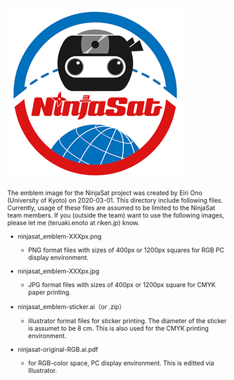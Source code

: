 ![NinjaSat Emblem](https://github.com/tenoto/repository/blob/master/ninjasat/emblem/png/ninjasat_emblem-400px.png)

The emblem image for the NinjaSat project was created by Eiri Ono (University of Kyoto) on 2020-03-01. 
This directory include following files. Currently, usage of these files are assumed to be limited to the NinjaSat team members. If you (outside the team) want to use the following images, please let me (teruaki.enoto at riken.jp) know. 

- ninjasat_emblem-XXXpx.png
    + PNG format files with sizes of 400px or 1200px squares for RGB PC display environment.

- ninjasat_emblem-XXXpx.jpg 
    + JPG format files with sizes of 400px or 1200px square for CMYK paper printing. 

- ninjasat_emblem-sticker.ai（or .zip） 
    + illustrator format files for sticker printing. The diameter of the sticker is assumet to be 8 cm. This is also used for the CMYK printing environment.
    
- ninjasat-original-RGB.ai.pdf 
  + for RGB-color space, PC display environment. This is editted via Illustrator. 

